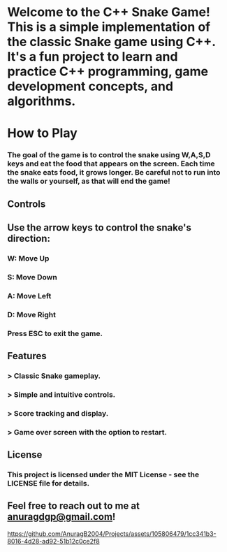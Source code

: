 # Welcome to the C++ Snake Game! This is a simple implementation of the classic Snake game using C++. It's a fun project to learn and practice C++ programming, game development concepts, and algorithms.
# How to Play
### The goal of the game is to control the snake using W,A,S,D keys and eat the food that appears on the screen. Each time the snake eats food, it grows longer. Be careful not to run into the walls or yourself, as that will end the game!

## Controls
## Use the arrow keys to control the snake's direction:
### W: Move Up
### S: Move Down
### A: Move Left
### D: Move Right
### Press ESC to exit the game.

## Features
### > Classic Snake gameplay.
### > Simple and intuitive controls.
### > Score tracking and display.
### > Game over screen with the option to restart.

## License
### This project is licensed under the MIT License - see the LICENSE file for details.

## Feel free to reach out to me at anuragdgp@gmail.com!


https://github.com/AnuragB2004/Projects/assets/105806479/1cc341b3-8016-4d28-ad92-51b12c0ce2f8

